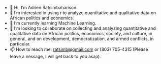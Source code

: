 - 👋 Hi, I’m Adrien Ratsimbaharison.
- 👀 I’m interested in using  r to analyze quantitative and qualitative data on African politics and economics.
- 🌱 I’m currently learning Machine Learning.
- 💞️ I’m looking to collaborate on collecting and analyzing quantitative and qualitative data on African politics, economics, society, and culture, in general, and on development, democratization, and armed conflicts, in particular.
- 📫 How to reach me: ratsimb@gmail.com or (803) 705-4315 (Please leave a nessage, I will get back to you asap).

<!---
aratsimbaharison/aratsimbaharison is a ✨ special ✨ repository because its `README.md` (this file) appears on your GitHub profile.
You can click the Preview link to take a look at your changes.
--->
